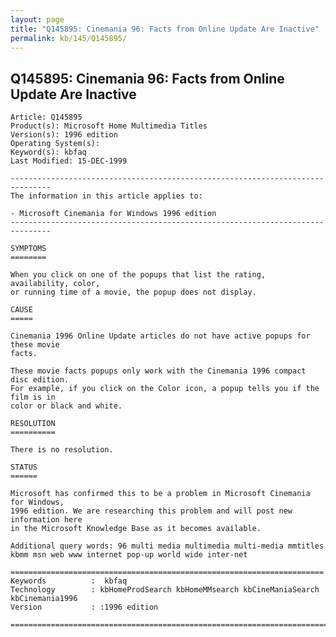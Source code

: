 ```yaml
---
layout: page
title: "Q145895: Cinemania 96: Facts from Online Update Are Inactive"
permalink: kb/145/Q145895/
---
```


## Q145895: Cinemania 96: Facts from Online Update Are Inactive

	Article: Q145895
	Product(s): Microsoft Home Multimedia Titles
	Version(s): 1996 edition
	Operating System(s): 
	Keyword(s): kbfaq
	Last Modified: 15-DEC-1999
	
	-------------------------------------------------------------------------------
	The information in this article applies to:
	
	- Microsoft Cinemania for Windows 1996 edition 
	-------------------------------------------------------------------------------
	
	SYMPTOMS
	========
	
	When you click on one of the popups that list the rating, availability, color,
	or running time of a movie, the popup does not display.
	
	CAUSE
	=====
	
	Cinemania 1996 Online Update articles do not have active popups for these movie
	facts.
	
	These movie facts popups only work with the Cinemania 1996 compact disc edition.
	For example, if you click on the Color icon, a popup tells you if the film is in
	color or black and white.
	
	RESOLUTION
	==========
	
	There is no resolution.
	
	STATUS
	======
	
	Microsoft has confirmed this to be a problem in Microsoft Cinemania for Windows,
	1996 edition. We are researching this problem and will post new information here
	in the Microsoft Knowledge Base as it becomes available.
	
	Additional query words: 96 multi media multimedia multi-media mmtitles kbmm msn web www internet pop-up world wide inter-net
	
	======================================================================
	Keywords          :  kbfaq
	Technology        : kbHomeProdSearch kbHomeMMsearch kbCineManiaSearch kbCinemania1996
	Version           : :1996 edition
	
	=============================================================================
	
